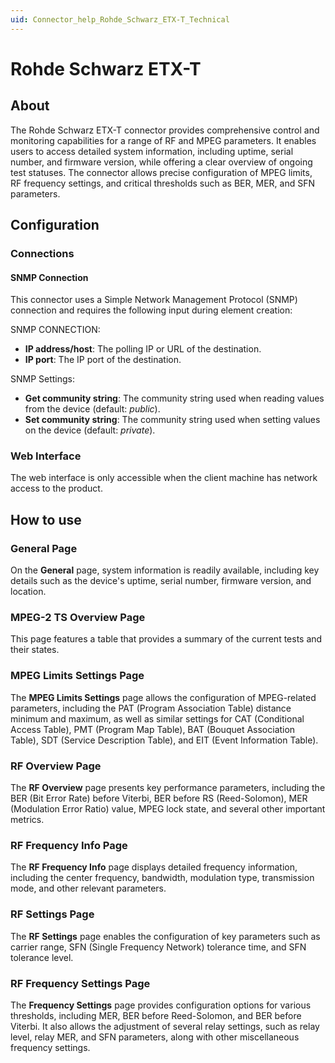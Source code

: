 ```yaml
---
uid: Connector_help_Rohde_Schwarz_ETX-T_Technical
---
```


# Rohde Schwarz ETX-T

## About

The Rohde Schwarz ETX-T connector provides comprehensive control and monitoring capabilities for a range of RF and MPEG parameters. It enables users to access detailed system information, including uptime, serial number, and firmware version, while offering a clear overview of ongoing test statuses. The connector allows precise configuration of MPEG limits, RF frequency settings, and critical thresholds such as BER, MER, and SFN parameters.

## Configuration

### Connections

#### SNMP Connection

This connector uses a Simple Network Management Protocol (SNMP) connection and requires the following input during element creation:

SNMP CONNECTION:

- **IP address/host**: The polling IP or URL of the destination.
- **IP port**: The IP port of the destination.

SNMP Settings:

- **Get community string**: The community string used when reading values from the device (default: *public*).
- **Set community string**: The community string used when setting values on the device (default: *private*).

### Web Interface

The web interface is only accessible when the client machine has network access to the product.

## How to use

### General Page

On the **General** page, system information is readily available, including key details such as the device's uptime, serial number, firmware version, and location.

### MPEG-2 TS Overview Page

This page features a table that provides a summary of the current tests and their states.

### MPEG Limits Settings Page

The **MPEG Limits Settings** page allows the configuration of MPEG-related parameters, including the PAT (Program Association Table) distance minimum and maximum, as well as similar settings for CAT (Conditional Access Table), PMT (Program Map Table), BAT (Bouquet Association Table), SDT (Service Description Table), and EIT (Event Information Table).

### RF Overview Page

The **RF Overview** page presents key performance parameters, including the BER (Bit Error Rate) before Viterbi, BER before RS (Reed-Solomon), MER (Modulation Error Ratio) value, MPEG lock state, and several other important metrics.

### RF Frequency Info Page

The **RF Frequency Info** page displays detailed frequency information, including the center frequency, bandwidth, modulation type, transmission mode, and other relevant parameters.

### RF Settings Page

The **RF Settings** page enables the configuration of key parameters such as carrier range, SFN (Single Frequency Network) tolerance time, and SFN tolerance level.

### RF Frequency Settings Page

The **Frequency Settings** page provides configuration options for various thresholds, including MER, BER before Reed-Solomon, and BER before Viterbi. It also allows the adjustment of several relay settings, such as relay level, relay MER, and SFN parameters, along with other miscellaneous frequency settings.
